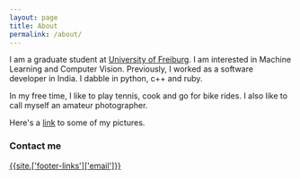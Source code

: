 ```yaml
---
layout: page
title: About
permalink: /about/
---
```


I am a graduate student at [University of Freiburg](https://www.uni-freiburg.de/). I am interested in Machine Learning and Computer Vision. Previously, I worked as a software developer in India. I dabble in python, c++ and ruby.

In my free time, I like to play tennis, cook and go for bike rides. I also like to call myself an amateur photographer.

Here's a [link]({{site.['picfolio']}}) to some of my pictures.


### Contact me

[{{site.['footer-links']['email']}}](mailto:{{site.['footer-links']['email']}})
